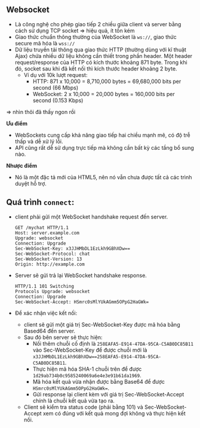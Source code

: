 ## Websocket
- Là công nghệ cho phép giao tiếp 2 chiều giữa client và server bằng cách sử dụng TCP socket => hiệu quả, ít tốn kém
- Giao thức chuẩn thông thường của WebSocket là `ws://`, giao thức secure mã hóa là `wss://`
- Dữ liệu truyền tải thông qua giao thức HTTP (thường dùng với kĩ thuật Ajax) chứa nhiều dữ liệu không cần thiết trong phần header. Một header request/response của HTTP có kích thước khoảng 871 byte. Trong khi đó, socket sau khi đã kết nối thì kích thước header khoảng 2 byte. 
	- Ví dụ với 10k lượt request:
		-  HTTP: 871 x 10,000 = 8,710,000 bytes = 69,680,000 bits per second (66 Mbps)
		-  WebSocket: 2 x 10,000 = 20,000 bytes = 160,000 bits per second (0.153 Kbps)


=> nhìn thôi đã thấy ngon rồi

**Ưu điểm**

-   WebSockets cung cấp khả năng giao tiếp hai chiều mạnh mẽ, có độ trễ thấp và dễ xử lý lỗi. 
-   API cũng rất dễ sử dụng trực tiếp mà không cần bất kỳ các tầng bổ sung nào.

**Nhược điểm**
-   Nó là một đặc tả mới của HTML5, nên nó vẫn chưa được tất cả các trình duyệt hỗ trợ.


## Quá trình `connect`:
- client phải gửi một WebSocket handshake request đến server.
	```
	GET /mychat HTTP/1.1
	Host: server.example.com 
	Upgrade: websocket 
	Connection: Upgrade 
	Sec-WebSocket-Key: x3JJHMbDL1EzLkh9GBhXDw== 
	Sec-WebSocket-Protocol: chat 
	Sec-WebSocket-Version: 13 
	Origin: http://example.com
	```
- Server sẽ gửi trả lại WebSocket handshake response.
	```
	HTTP/1.1 101 Switching 
	Protocols Upgrade: websocket 
	Connection: Upgrade 
	Sec-WebSocket-Accept: HSmrc0sMlYUkAGmm5OPpG2HaGWk=
	```

- Để xác nhận việc kết nối:
	- client sẽ gửi một giá trị Sec-WebSocket-Key được mã hóa bằng Based64 đến server. 
	- Sau đó bên server sẽ thực hiện: 
		- Nối thêm chuỗi cố định là `258EAFA5-E914-47DA-95CA-C5AB0DC85B11` vào Sec-WebSocket-Key để được chuỗi mới là `x3JJHMbDL1EzLkh9GBhXDw==258EAFA5-E914-47DA-95CA-C5AB0DC85B11`.
		- Thực hiện mã hóa SHA-1 chuỗi trên để được `1d29ab734b0c9585240069a6e4e3e91b61da1969`.
		-  Mã hóa kết quả vừa nhận được bằng Base64 để được `HSmrc0sMlYUkAGmm5OPpG2HaGWk=`. 
		- Gửi response lại client kèm với giá trị Sec-WebSocket-Accept chính là chuỗi kết quả vừa tạo ra.
	- Client sẽ kiểm tra status code (phải bằng 101) và Sec-WebSocket-Accept xem có đúng với kết quả mong đợi không và thực hiện kết nối.



